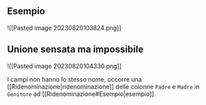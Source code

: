 ## Esempio
![[Pasted image 20230820103824.png]]

## Unione sensata ma impossibile
![[Pasted image 20230820104330.png]]

I campi non hanno lo stesso nome, occorre una [[Ridenominazione|ridenominazione]] delle colonne `Padre` e `Madre` in `Genitore` ad [[Ridenominazione#Esempio|esempio]].
